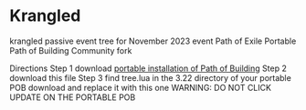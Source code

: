 # Krangled
krangled passive event tree for November 2023 event Path of Exile Portable Path of Building Community fork

Directions
Step 1 download [portable installation of Path of Building](https://github.com/PathOfBuildingCommunity/PathOfBuilding/releases/download/v2.34.1/PathOfBuildingCommunity-Portable.zip)
Step 2 download this file
Step 3 find tree.lua in the 3.22 directory of your portable POB download and replace it with this one
WARNING: DO NOT CLICK UPDATE ON THE PORTABLE POB 
